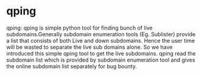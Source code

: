 # qping
qping: qping is simple python tool for finding bunch of live subdomains.Generally subdomain enumeration tools (Eg. Sublister) provide a list that consists of both Live and down subdomains. Hence the user time will be wasted to separate the live sub domains alone. So we have introduced this simple qping tool to get the live subdomains. qping read the subdomain list which is provided by subdomain enumeration tool and gives the online subdomain list separately for bug bounty.
